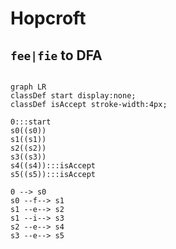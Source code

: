# Hopcroft

## `fee|fie` to DFA

```mermaid

graph LR
classDef start display:none;
classDef isAccept stroke-width:4px;

0:::start
s0((s0))
s1((s1))
s2((s2))
s3((s3))
s4((s4)):::isAccept
s5((s5)):::isAccept

0 --> s0
s0 --f--> s1
s1 --e--> s2
s1 --i--> s3
s2 --e--> s4
s3 --e--> s5

```

